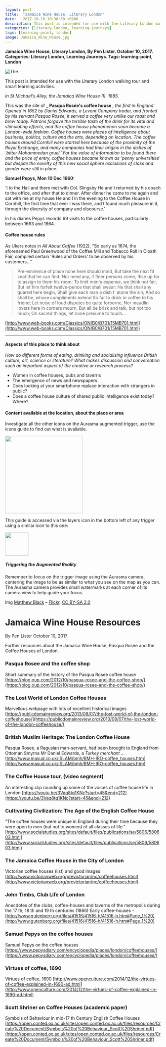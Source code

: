 ```yaml
---
layout: post
title:  "Jamaica Wine House, Literary London"
date:   2017-10-10 10:30:30 +0200
description: This post is intended for use with the Literary London walking tour and smart learning activities and was originally only available via the Aurasma AR trigger.
categories: [literary-london, learning-journeys]
tags: [learning-point, london]
image: Jamaica_Wine_House.jpg
---
```


**Jamaica Wine House, Literary London, By Pen Lister. October 10, 2017. Categories: Literary London, Learning Journeys. Tags: learning-point, London**

![The ]({{site.baseurl}}/assets/images/Jamaica_Wine_House.jpg)

This post is intended for use with the Literary London walking tour and smart learning activities.

_In St Michael's Alley, the Jamaica Wine House (I). 1885._

This was the site of _ **Pasqua Rosée's coffee house** _, the first in England. Opened in 1652 by Daniel Edwards, a Levant Company trader, and fronted by his servant Pasqua Rosée, it served a coffee very unlike our roast and brew today. Patrons forgave the terrible taste of the drink for its vital and stimulating effects, and the coffee house phenomenon soon became a London-wide fashion. Coffee houses were places of intelligence about business, politics, culture and the arts, depending on location. The coffee houses around Cornhill were started here because of the proximity of the Royal Exchange, and many companies had their origins in the dishes of 'bitter Mohammedan gruel.' For the value of information to be found there and the price of entry, coffee houses became known as 'penny universities' but despite the novelty of this new social sphere exclusions of class and gender were still in place._

**Samuel Pepys, Mon 10 Dec 1660:**

'I to the Hall and there met with Col. Slingsby He and I returned by his coach to the office, and after that to dinner. After dinner he came to me again and sat with me at my house He and I in the evening to the Coffee House in Cornhill, the first time that ever I was there, and I found much pleasure in it, through the diversity of company and discourse.'

In his diaries Pepys records 99 visits to the coffee houses, particularly between 1663 and 1664.

#### **Coffee house rules**

As Ukers notes in _All About Coffee_ (1922), "So early as 1674, the aforenamed Paul Greenwood of the Coffee Mill and Tobacco Roll in Cloath Fair, compiled certain 'Rules and Orders' to be observed by his customers…"

> Pre-eminence of place none here should mind,
  But take the next fit seat that he can find:
 Nor need any, if finer persons come,
 Rise up for to assign to them his room;
 To limit men's expense, we think not fair,
 But let him forfeit twelve-pence that shall swear:
 He that shall any quarrel here begin,
 Shall give each man a dish t' atone the sin;
 And so shall he, whose compliments extend
 So far to drink in coffee to his friend;
 Let noise of loud disputes be quite forborne,
 Nor maudlin lovers here in corners mourn,
 But all be brisk and talk, but not too much;
 On sacred things, let none presume to touch…
 

[http://www.web-books.com/Classics/ON/B0/B701/15MB701.html](http://www.web-books.com/Classics/ON/B0/B701/15MB701.html)


---

#### **Aspects of this place to think about**

_How do different forms of eating, drinking and socialising influence British culture, art, science or literature? What makes discussion and conversation such an important aspect of the creative or research process?_

- Women in coffee houses, pubs and taverns
- The emergence of news and newspapers
- Does looking at your smartphone replace interaction with strangers in public?
- Does a coffee house culture of shared public intelligence exist today? Where?

#### **Content available at the location, about the place or area**

Investigate all the other icons on the Aurasma augmented trigger, use the icons guide to find out what is available.

<img src="{{site.baseurl}}/assets/images/icons-messagesA.png" width="250" height="auto">

This guide is accessed via the layers icon in the bottom left of any trigger using a similar icon to this one: 

<img src="{{site.baseurl}}/assets/images/1287510-512-crimson.png" width="75" height="auto">

##### **Triggering the Augmented Reality**

Remember to focus on the trigger image using the Aurasma camera, centering the image to be as similar to what you see on the map as you can. The Aurasma camera provides small watermarks at each corner of its camera view to help guide your focus.

Img [Matthew Black](http://flickr.com/photos/60099286@N00) – [Flickr](http://flickr.com/photos/60099286@N00/428427833), [CC BY-SA 2.0](https://creativecommons.org/licenses/by-sa/2.0)

# Jamaica Wine House Resources

By Pen Lister October 10, 2017

Further resources about the Jamaica Wine House, Pasqua Rosée and the Coffee Houses of London.

### Pasqua Rosee and the coffee shop
Short summary of the history of the Pasqua Rosee coffee house
[https://blog.oup.com/2012/10/pasqua-rosee-and-the-coffee-shop/](https://blog.oup.com/2012/10/pasqua-rosee-and-the-coffee-shop/)
### The Lost World of London Coffee Houses
Marvellous webpage with lots of excellent historical images
[https://publicdomainreview.org/2013/08/07/the-lost-world-of-the-london-coffeehouse/](https://publicdomainreview.org/2013/08/07/the-lost-world-of-the-london-coffeehouse/)
### British Muslim Heritage: The London Coffee House
Pasqua Rosee, a Ragusian man-servant, had been brought to England from Ottoman Smyrna Mr Daniel Edwards, a *Turkey merchant* ...
[http://www.masud.co.uk/ISLAM/bmh/BMH-IRO-coffee_houses.htm](http://www.masud.co.uk/ISLAM/bmh/BMH-IRO-coffee_houses.htm)
### The Coffee House tour, (video segment)
An interesting clip rounding up some of the voices of coffee house life in London
[https://youtu.be/3Vaq8tq1KNc?start=45&end=212](https://youtu.be/3Vaq8tq1KNc?start=45&end=212)
### Cultivating Civilization: The Age of the English Coffee House
"The coffee houses were unique in England during their time because they were open to men (but not to women) of all classes of life."
[http://www.socialstudies.org/sites/default/files/publications/se/5806/580603.html](http://www.socialstudies.org/sites/default/files/publications/se/5806/580603.html)
### The Jamaica Coffee House in the City of London
Victorian coffee houses (list) and good images
[http://www.victorianweb.org/previctorian/nc/coffeehouses.html](http://www.victorianweb.org/previctorian/nc/coffeehouses.html)
### John Timbs, Club Life of London
Anecdotes of the clubs, coffee-houses and taverns of the metropolis during the 17 th, 18 th and 19 th centuries (1866) Early coffee-houses -
[http://www.gutenberg.org/files/41516/41516-h/41516-h.htm#Page_1%20](http://www.gutenberg.org/files/41516/41516-h/41516-h.htm#Page_1%20)
### Samuel Pepys on the coffee houses
Samuel Pepys on the coffee houses
[https://www.pepysdiary.com/encyclopedia/places/london/coffeehouses/](https://www.pepysdiary.com/encyclopedia/places/london/coffeehouses/)
### Virtues of coffee, 1690 
Virtues of coffee, 1690
[http://www.openculture.com/2014/12/the-virtues-of-coffee-explained-in-1690-ad.html](http://www.openculture.com/2014/12/the-virtues-of-coffee-explained-in-1690-ad.html)
### Scott Shriner on Coffee Houses (academic paper)
Symbols of Behaviour in mid-17 th Century English Coffee Houses
[https://open.conted.ox.ac.uk/sites/open.conted.ox.ac.uk/files/resources/Create%20Document/Symbols%20of%20Behaviour_Scott%20Shriner.pdf](https://open.conted.ox.ac.uk/sites/open.conted.ox.ac.uk/files/resources/Create%20Document/Symbols%20of%20Behaviour_Scott%20Shriner.pdf)

